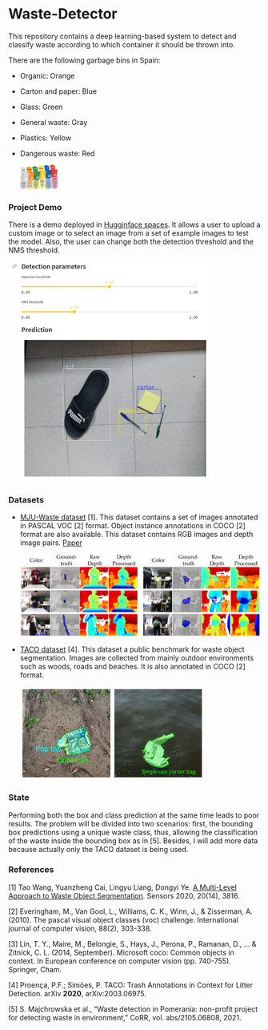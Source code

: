 # Waste-Detector
This repository contains a deep learning-based system to detect and classify waste according to which container it should be thrown into. 

There are the following garbage bins in Spain:

- Organic: Orange

- Carton and paper: Blue

- Glass: Green

- General waste: Gray

- Plastics: Yellow

- Dangerous waste: Red

  <img src="docs/colores-del-reciclaje.webp" alt="MJU-dataset" style="zoom:10%;" />
  
### Project Demo
There is a demo deployed in [Hugginface spaces](https://huggingface.co/spaces/hlopez/Waste-Detector). It allows a user to upload a custom image or to select an image from a set of example images to test the model. Also, the user can change both the detection threshold and the NMS threshold.

<img src="docs/hugginface_example.png" alt="MJU-dataset" style="zoom:50%;" />

### Datasets

- [MJU-Waste dataset](https://github.com/realwecan/mju-waste) [1]. This dataset contains a set of images annotated in PASCAL VOC [2] format. Object instance annotations in COCO [2] format are also available. This dataset contains RGB images and depth image pairs. [Paper](https://www.mdpi.com/1424-8220/20/14/3816/htm)

  

  ![MJU-dataset](docs/MJU-dataset.jpg)

  

- [TACO dataset](http://tacodataset.org/) [4]. This dataset a public benchmark for waste object segmentation. Images are collected from mainly outdoor environments such as woods, roads and beaches. It is also annotated in COCO [2] format.

  ![MJU-dataset](docs/taco-dataset.png)
  
### State
Performing both the box and class prediction at the same time leads to poor results. The problem will be divided into two scenarios: first, the bounding box predictions using a unique waste class, thus, allowing the classification of the waste inside the bounding box as in [5].
Besides, I will add more data because actually only the TACO dataset is being used.

### References

[1] Tao Wang, Yuanzheng Cai, Lingyu Liang, Dongyi Ye. [A Multi-Level Approach to Waste Object Segmentation](https://doi.org/10.3390/s20143816). Sensors 2020, 20(14), 3816.

[2] Everingham, M., Van Gool, L., Williams, C. K., Winn, J., &  Zisserman, A. (2010). The pascal visual object classes (voc) challenge.  International journal of computer vision, 88(2), 303-338.

[3] Lin, T. Y., Maire, M., Belongie, S., Hays, J., Perona, P., Ramanan,  D., ... & Zitnick, C. L. (2014, September). Microsoft coco: Common  objects in context. In European conference on computer vision (pp.  740-755). Springer, Cham.

[4] Proença, P.F.; Simões, P. TACO: Trash Annotations in Context for Litter Detection. arXiv **2020**, arXiv:2003.06975.

[5] S. Majchrowska et al., “Waste detection in Pomerania: non-profit project for detecting waste in environment,” CoRR, vol. abs/2105.06808, 2021.
